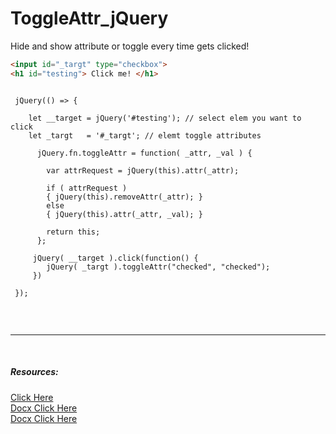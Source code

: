 # ToggleAttr_jQuery
Hide and show attribute or toggle every time gets clicked! 

```HTML
<input id="_targt" type="checkbox">
<h1 id="testing"> Click me! </h1>

```

```JS

 jQuery(() => {
    
	let __target = jQuery('#testing'); // select elem you want to click
	let _targt 	 = '#_targt'; // elemt toggle attributes
	 
	  jQuery.fn.toggleAttr = function( _attr, _val ) {
		
		var attrRequest = jQuery(this).attr(_attr);
		
		if ( attrRequest ) 
		{ jQuery(this).removeAttr(_attr); } 
		else 
		{ jQuery(this).attr(_attr, _val); }
		  
		return this;
	  };
	 
	 jQuery( __target ).click(function() {
        jQuery( _targt ).toggleAttr("checked", "checked");
     })
 
 });
 
```
<br />
<hr />
<br />

<h5>Resources:</h5
<br /><a href="https://stackoverflow.com/questions/18665031/how-to-toggle-attr-in-jquery">Click Here</a>
<br /><a href="https://api.jquery.com/attr/">Docx Click Here</a>
<br /><a href="https://api.jquery.com/removeAttr/">Docx Click Here</a>


